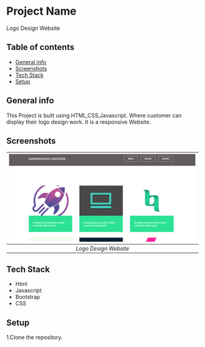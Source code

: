 # Project Name
Logo Design Website

## Table of contents
* [General info](#general-info)
* [Screenshots](#screenshots)
* [Tech Stack](#tech-stack)
* [Setup](#setup)

## General info
This Project is built using HTML,CSS,Javascript.
Where customer can display their logo design work.
It is a responsive Website.

## Screenshots
 | ![Input Page](/output-images/logo1.png)|
|:--:| 
| *Logo Design Website*|

 

## Tech Stack
* Html
* Javascript
* Bootstrap
* CSS

## Setup
1.Clone the repository.  


